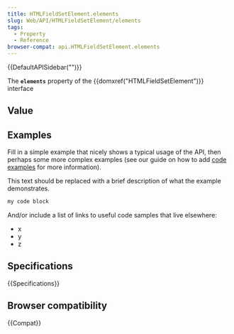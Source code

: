 ```yaml
---
title: HTMLFieldSetElement.elements
slug: Web/API/HTMLFieldSetElement/elements
tags:
  - Property
  - Reference
browser-compat: api.HTMLFieldSetElement.elements
---
```

{{DefaultAPISidebar("")}}

The **`elements`** property of the {{domxref("HTMLFieldSetElement")}} interface 

## Value



## Examples

Fill in a simple example that nicely shows a typical usage of the API, then perhaps some more complex examples (see our guide on how to add [code examples](/en-US/docs/MDN/Contribute/Structures/Code_examples) for more information).

This text should be replaced with a brief description of what the example demonstrates.

```js
my code block
```

And/or include a list of links to useful code samples that live elsewhere:

*   x
*   y
*   z

## Specifications

{{Specifications}}

## Browser compatibility

{{Compat}}


